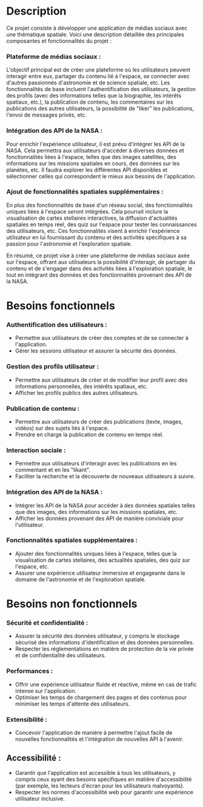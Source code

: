 # Description

Ce projet consiste à développer une application de médias sociaux avec une thématique spatiale. Voici une description détaillée des principales composantes et fonctionnalités du projet :

### Plateforme de médias sociaux : 
L'objectif principal est de créer une plateforme où les utilisateurs peuvent interagir entre eux, partager du contenu lié à l'espace, se connecter avec d'autres passionnés d'astronomie et de science spatiale, etc. Les fonctionnalités de base incluent l'authentification des utilisateurs, la gestion des profils (avec des informations telles que la biographie, les intérêts spatiaux, etc.), la publication de contenu, les commentaires sur les publications des autres utilisateurs, la possibilité de "liker" les publications, l'envoi de messages privés, etc.

### Intégration des API de la NASA : 
Pour enrichir l'expérience utilisateur, il est prévu d'intégrer les API de la NASA. Cela permettra aux utilisateurs d'accéder à diverses données et fonctionnalités liées à l'espace, telles que des images satellites, des informations sur les missions spatiales en cours, des données sur les planètes, etc. Il faudra explorer les différentes API disponibles et sélectionner celles qui correspondent le mieux aux besoins de l'application.

### Ajout de fonctionnalités spatiales supplémentaires : 
En plus des fonctionnalités de base d'un réseau social, des fonctionnalités uniques liées à l'espace seront intégrées. Cela pourrait inclure la visualisation de cartes stellaires interactives, la diffusion d'actualités spatiales en temps réel, des quiz sur l'espace pour tester les connaissances des utilisateurs, etc. Ces fonctionnalités visent à enrichir l'expérience utilisateur en lui fournissant du contenu et des activités spécifiques à sa passion pour l'astronomie et l'exploration spatiale.

En résumé, ce projet vise à créer une plateforme de médias sociaux axée sur l'espace, offrant aux utilisateurs la possibilité d'interagir, de partager du contenu et de s'engager dans des activités liées à l'exploration spatiale, le tout en intégrant des données et des fonctionnalités provenant des API de la NASA.

# Besoins fonctionnels

### Authentification des utilisateurs :
- Permettre aux utilisateurs de créer des comptes et de se connecter à l'application.
- Gérer les sessions utilisateur et assurer la sécurité des données.

### Gestion des profils utilisateur :
- Permettre aux utilisateurs de créer et de modifier leur profil avec des informations personnelles, des intérêts spatiaux, etc.
- Afficher les profils publics des autres utilisateurs.

### Publication de contenu :
- Permettre aux utilisateurs de créer des publications (texte, images, vidéos) sur des sujets liés à l'espace.
- Prendre en charge la publication de contenu en temps réel.

### Interaction sociale :
- Permettre aux utilisateurs d'interagir avec les publications en les commentant et en les "likant".
- Faciliter la recherche et la découverte de nouveaux utilisateurs à suivre.

### Intégration des API de la NASA :
- Intégrer les API de la NASA pour accéder à des données spatiales telles que des images, des informations sur les missions spatiales, etc.
- Afficher les données provenant des API de manière conviviale pour l'utilisateur.

### Fonctionnalités spatiales supplémentaires :
- Ajouter des fonctionnalités uniques liées à l'espace, telles que la visualisation de cartes stellaires, des actualités spatiales, des quiz sur l'espace, etc.
- Assurer une expérience utilisateur immersive et engageante dans le domaine de l'astronomie et de l'exploration spatiale.

# Besoins non fonctionnels 

### Sécurité et confidentialité :
- Assurer la sécurité des données utilisateur, y compris le stockage sécurisé des informations d'identification et des données personnelles.
- Respecter les réglementations en matière de protection de la vie privée et de confidentialité des utilisateurs.

### Performances :
- Offrir une expérience utilisateur fluide et réactive, même en cas de trafic intense sur l'application.
- Optimiser les temps de chargement des pages et des contenus pour minimiser les temps d'attente des utilisateurs.

### Extensibilité :
- Concevoir l'application de manière à permettre l'ajout facile de nouvelles fonctionnalités et l'intégration de nouvelles API à l'avenir.

## Accessibilité :
- Garantir que l'application est accessible à tous les utilisateurs, y compris ceux ayant des besoins spécifiques en matière d'accessibilité (par exemple, les lecteurs d'écran pour les utilisateurs malvoyants).
- Respecter les normes d'accessibilité web pour garantir une expérience utilisateur inclusive.
